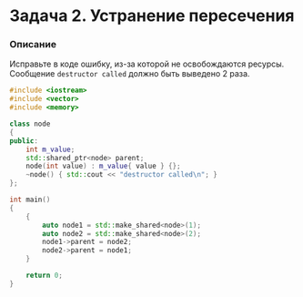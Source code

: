 # Задача 2. Устранение пересечения

### Описание
Исправьте в коде ошибку, из-за которой не освобождаются ресурсы.
Сообщение `destructor called` должно быть выведено 2 раза.

``` C++
#include <iostream>
#include <vector>
#include <memory>

class node
{
public:
    int m_value;
    std::shared_ptr<node> parent;
    node(int value) : m_value{ value } {};
    ~node() { std::cout << "destructor called\n"; }
};

int main()
{
    {
        auto node1 = std::make_shared<node>(1);
        auto node2 = std::make_shared<node>(2);
        node1->parent = node2;
        node2->parent = node1;
    }

    return 0;
}

